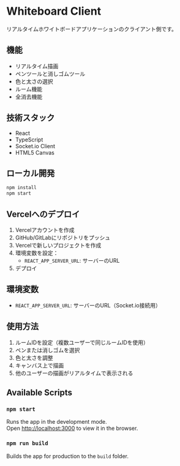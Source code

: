 # Whiteboard Client

リアルタイムホワイトボードアプリケーションのクライアント側です。

## 機能

- リアルタイム描画
- ペンツールと消しゴムツール
- 色と太さの選択
- ルーム機能
- 全消去機能

## 技術スタック

- React
- TypeScript
- Socket.io Client
- HTML5 Canvas

## ローカル開発

```bash
npm install
npm start
```

## Vercelへのデプロイ

1. Vercelアカウントを作成
2. GitHub/GitLabにリポジトリをプッシュ
3. Vercelで新しいプロジェクトを作成
4. 環境変数を設定：
   - `REACT_APP_SERVER_URL`: サーバーのURL
5. デプロイ

## 環境変数

- `REACT_APP_SERVER_URL`: サーバーのURL（Socket.io接続用）

## 使用方法

1. ルームIDを設定（複数ユーザーで同じルームIDを使用）
2. ペンまたは消しゴムを選択
3. 色と太さを調整
4. キャンバス上で描画
5. 他のユーザーの描画がリアルタイムで表示される

## Available Scripts

### `npm start`

Runs the app in the development mode.\
Open [http://localhost:3000](http://localhost:3000) to view it in the browser.

### `npm run build`

Builds the app for production to the `build` folder.